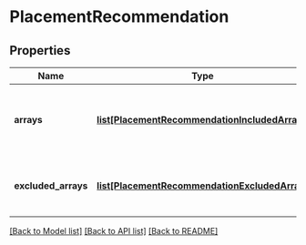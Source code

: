 # PlacementRecommendation

## Properties
Name | Type | Description | Notes
------------ | ------------- | ------------- | -------------
**arrays** | [**list[PlacementRecommendationIncludedArray]**](PlacementRecommendationIncludedArray.md) | A JSON array of Arrays that the Placement Group can be placed/migrated to | [optional] 
**excluded_arrays** | [**list[PlacementRecommendationExcludedArray]**](PlacementRecommendationExcludedArray.md) | A JSON array of Arrays that the Placement Group cannot be placed on | [optional] 

[[Back to Model list]](../README.md#documentation-for-models) [[Back to API list]](../README.md#documentation-for-api-endpoints) [[Back to README]](../README.md)

